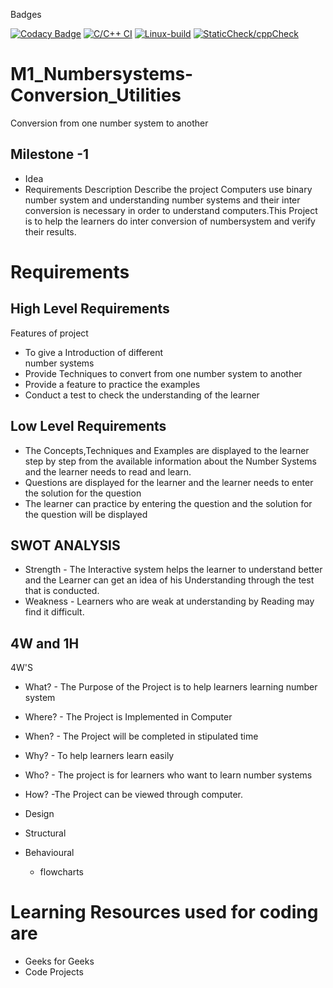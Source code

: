 Badges

[![Codacy Badge](https://app.codacy.com/project/badge/Grade/19f2e53747d747a3b1edbb358ceefa26)](https://www.codacy.com/gh/VaishnaviPadiyappanavar/M1_Numbersystems-Conversion_Utilities/dashboard?utm_source=github.com&amp;utm_medium=referral&amp;utm_content=VaishnaviPadiyappanavar/M1_Numbersystems-Conversion_Utilities&amp;utm_campaign=Badge_Grade)
[![C/C++ CI](https://github.com/VaishnaviPadiyappanavar/M1_Numbersystems-Conversion_Utilities/actions/workflows/c-cpp.yml/badge.svg)](https://github.com/VaishnaviPadiyappanavar/M1_Numbersystems-Conversion_Utilities/actions/workflows/c-cpp.yml)
[![Linux-build](https://github.com/VaishnaviPadiyappanavar/M1_Numbersystems-Conversion_Utilities/actions/workflows/Build-linux.yml/badge.svg)](https://github.com/VaishnaviPadiyappanavar/M1_Numbersystems-Conversion_Utilities/actions/workflows/Build-linux.yml)
[![StaticCheck/cppCheck](https://github.com/VaishnaviPadiyappanavar/M1_Numbersystems-Conversion_Utilities/actions/workflows/Static-check.yml/badge.svg)](https://github.com/VaishnaviPadiyappanavar/M1_Numbersystems-Conversion_Utilities/actions/workflows/Static-check.yml)
# M1_Numbersystems-Conversion_Utilities
Conversion from one number system to another 

## Milestone -1
* Idea
* Requirements
 Description
  Describe the project
  Computers use binary number system and understanding number systems and their inter conversion is necessary in order to understand computers.This Project is to help the learners do inter conversion of numbersystem and verify their results.
# Requirements

## High Level Requirements
 Features of project
 * To give a Introduction of different  
   number systems
 * Provide Techniques to convert from one 
 number system to another 
 * Provide a feature to practice the examples 
 * Conduct a test to check the understanding of the learner 
 

## Low Level Requirements
 * The Concepts,Techniques and Examples are displayed to the learner step by step from the available information about the Number Systems and the learner needs to read and learn.
 * Questions are displayed for the learner and the learner needs to enter the solution for the question
 * The learner can practice by entering the question and the solution for the question will be displayed
 
 
## SWOT ANALYSIS
* Strength - The Interactive system helps the learner to understand better and the Learner can get an idea of his Understanding through the test that is conducted.
* Weakness - Learners who are weak at understanding by Reading may find it difficult. 


## 4W and 1H
4W'S 
* What? - The Purpose of the Project is to help learners learning number system 
* Where? - The Project is Implemented in Computer
* When? - The Project will be completed in stipulated time
* Why? - To help learners learn easily
* Who? - The project is for learners who want to learn number systems
* How? -The Project can be viewed through computer.


* Design
* Structural
* Behavioural
  * flowcharts

# Learning Resources used for coding are
* Geeks for Geeks
* Code Projects
